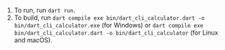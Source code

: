 1. To run, run `dart run`. 
2. To build, run `dart compile exe bin/dart_cli_calculator.dart -o bin/dart_cli_calculator.exe` (for Windows) or `dart compile exe bin/dart_cli_calculator.dart -o bin/dart_cli_calculator` (for Linux and macOS).